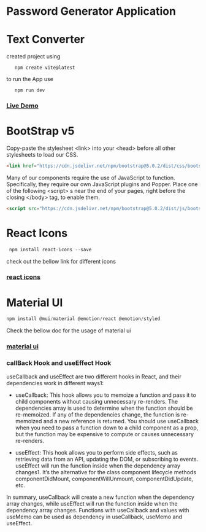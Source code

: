 # Password Generator Application

# Text Converter

created project using 
```node
   npm create vite@latest
```

to run the App use

```node
   npm run dev
```

### **[Live Demo](https://replit.com/@MuraliAirody/Text-Converter)**

# BootStrap v5
Copy-paste the stylesheet \<link> into your \<head> before all other stylesheets to load our CSS.


```html
<link href="https://cdn.jsdelivr.net/npm/bootstrap@5.0.2/dist/css/bootstrap.min.css" rel="stylesheet" integrity="sha384-EVSTQN3/azprG1Anm3QDgpJLIm9Nao0Yz1ztcQTwFspd3yD65VohhpuuCOmLASjC" crossorigin="anonymous">
```
Many of our components require the use of JavaScript to function. Specifically, they require our own JavaScript plugins and Popper. Place one of the following \<script> s near the end of your pages, right before the closing \</body> tag, to enable them.

```html
<script src="https://cdn.jsdelivr.net/npm/bootstrap@5.0.2/dist/js/bootstrap.bundle.min.js" integrity="sha384-MrcW6ZMFYlzcLA8Nl+NtUVF0sA7MsXsP1UyJoMp4YLEuNSfAP+JcXn/tWtIaxVXM" crossorigin="anonymous"></script>
```

# React Icons

```javascript
 npm install react-icons --save

```
check out the bellow link for different icons
### **[react icons](https://react-icons.github.io/react-icons/)**


# Material UI

```js
npm install @mui/material @emotion/react @emotion/styled
```
Check the bellow doc for the usage of material ui
### **[material ui](https://mui.com/material-ui/getting-started/)**

### callBack Hook and useEffect Hook


useCallback and useEffect are two different hooks in React, and their dependencies work in different ways1:

- useCallback: This hook allows you to memoize a function and pass it to child components without causing unnecessary re-renders. The dependencies array is used to determine when the function should be re-memoized. If any of the dependencies change, the function is re-memoized and a new reference is returned. You should use useCallback when you need to pass a function down to a child component as a prop, but the function may be expensive to compute or causes unnecessary re-renders.

- useEffect: This hook allows you to perform side effects, such as retrieving data from an API, updating the DOM, or subscribing to events. useEffect will run the function inside when the dependency array changes1. It’s the alternative for the class component lifecycle methods componentDidMount, componentWillUnmount, componentDidUpdate, etc.

In summary, useCallback will create a new function when the dependency array changes, while useEffect will run the function inside when the dependency array changes. Functions with useCallback and values with useMemo can be used as dependency in useCallback, useMemo and useEffect.
